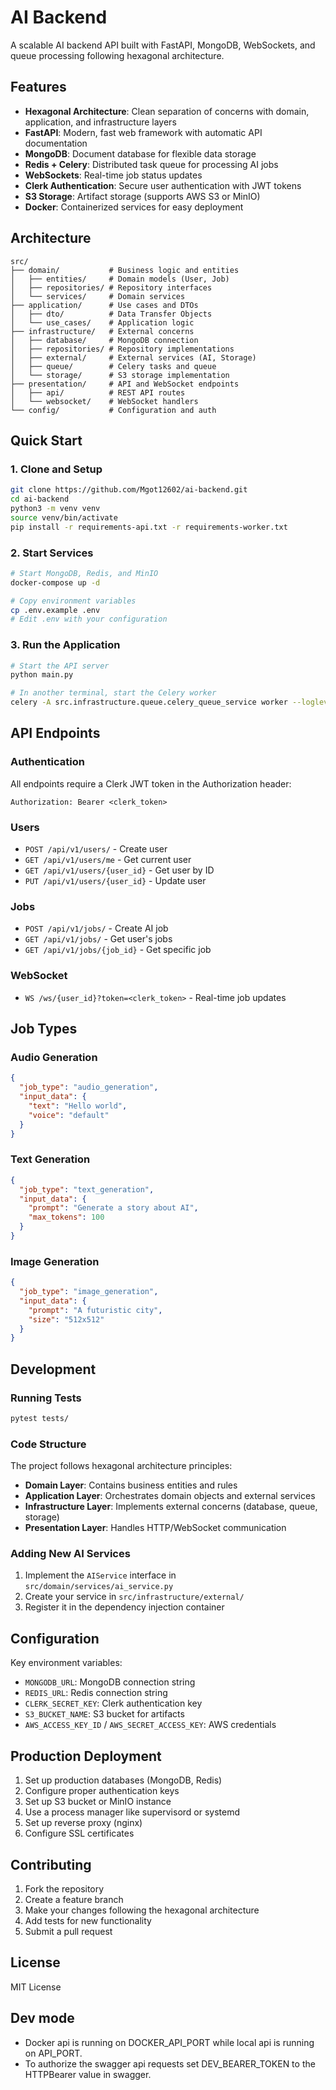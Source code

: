 # AI Backend

A scalable AI backend API built with FastAPI, MongoDB, WebSockets, and queue processing following hexagonal architecture.

## Features

- **Hexagonal Architecture**: Clean separation of concerns with domain, application, and infrastructure layers
- **FastAPI**: Modern, fast web framework with automatic API documentation
- **MongoDB**: Document database for flexible data storage
- **Redis + Celery**: Distributed task queue for processing AI jobs
- **WebSockets**: Real-time job status updates
- **Clerk Authentication**: Secure user authentication with JWT tokens
- **S3 Storage**: Artifact storage (supports AWS S3 or MinIO)
- **Docker**: Containerized services for easy deployment

## Architecture

```
src/
├── domain/           # Business logic and entities
│   ├── entities/     # Domain models (User, Job)
│   ├── repositories/ # Repository interfaces
│   └── services/     # Domain services
├── application/      # Use cases and DTOs
│   ├── dto/          # Data Transfer Objects
│   └── use_cases/    # Application logic
├── infrastructure/   # External concerns
│   ├── database/     # MongoDB connection
│   ├── repositories/ # Repository implementations
│   ├── external/     # External services (AI, Storage)
│   ├── queue/        # Celery tasks and queue
│   └── storage/      # S3 storage implementation
├── presentation/     # API and WebSocket endpoints
│   ├── api/          # REST API routes
│   └── websocket/    # WebSocket handlers
└── config/           # Configuration and auth
```

## Quick Start

### 1. Clone and Setup

```bash
git clone https://github.com/Mgot12602/ai-backend.git
cd ai-backend
python3 -m venv venv
source venv/bin/activate
pip install -r requirements-api.txt -r requirements-worker.txt
```

### 2. Start Services

```bash
# Start MongoDB, Redis, and MinIO
docker-compose up -d

# Copy environment variables
cp .env.example .env
# Edit .env with your configuration
```

### 3. Run the Application

```bash
# Start the API server
python main.py

# In another terminal, start the Celery worker
celery -A src.infrastructure.queue.celery_queue_service worker --loglevel=info
```

## API Endpoints

### Authentication
All endpoints require a Clerk JWT token in the Authorization header:
```
Authorization: Bearer <clerk_token>
```

### Users
- `POST /api/v1/users/` - Create user
- `GET /api/v1/users/me` - Get current user
- `GET /api/v1/users/{user_id}` - Get user by ID
- `PUT /api/v1/users/{user_id}` - Update user

### Jobs
- `POST /api/v1/jobs/` - Create AI job
- `GET /api/v1/jobs/` - Get user's jobs
- `GET /api/v1/jobs/{job_id}` - Get specific job
 

### WebSocket
- `WS /ws/{user_id}?token=<clerk_token>` - Real-time job updates

## Job Types

### Audio Generation
```json
{
  "job_type": "audio_generation",
  "input_data": {
    "text": "Hello world",
    "voice": "default"
  }
}
```

### Text Generation
```json
{
  "job_type": "text_generation",
  "input_data": {
    "prompt": "Generate a story about AI",
    "max_tokens": 100
  }
}
```

### Image Generation
```json
{
  "job_type": "image_generation",
  "input_data": {
    "prompt": "A futuristic city",
    "size": "512x512"
  }
}
```

## Development

### Running Tests
```bash
pytest tests/
```

### Code Structure
The project follows hexagonal architecture principles:

- **Domain Layer**: Contains business entities and rules
- **Application Layer**: Orchestrates domain objects and external services
- **Infrastructure Layer**: Implements external concerns (database, queue, storage)
- **Presentation Layer**: Handles HTTP/WebSocket communication

### Adding New AI Services
1. Implement the `AIService` interface in `src/domain/services/ai_service.py`
2. Create your service in `src/infrastructure/external/`
3. Register it in the dependency injection container

## Configuration

Key environment variables:

- `MONGODB_URL`: MongoDB connection string
- `REDIS_URL`: Redis connection string
- `CLERK_SECRET_KEY`: Clerk authentication key
- `S3_BUCKET_NAME`: S3 bucket for artifacts
- `AWS_ACCESS_KEY_ID` / `AWS_SECRET_ACCESS_KEY`: AWS credentials

## Production Deployment

1. Set up production databases (MongoDB, Redis)
2. Configure proper authentication keys
3. Set up S3 bucket or MinIO instance
4. Use a process manager like supervisord or systemd
5. Set up reverse proxy (nginx)
6. Configure SSL certificates

## Contributing

1. Fork the repository
2. Create a feature branch
3. Make your changes following the hexagonal architecture
4. Add tests for new functionality
5. Submit a pull request

## License

MIT License


## Dev mode
- Docker api is running on DOCKER_API_PORT while local api is running on API_PORT.
- To authorize the swagger api requests set DEV_BEARER_TOKEN to the HTTPBearer value in swagger.